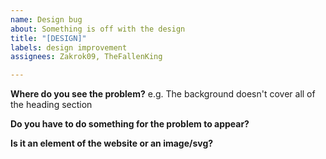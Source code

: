 ```yaml
---
name: Design bug
about: Something is off with the design
title: "[DESIGN]"
labels: design improvement
assignees: Zakrok09, TheFallenKing

---
```


**Where do you see the problem?**
e.g. The background doesn't cover all of the heading section

**Do you have to do something for the problem to appear?**

**Is it an element of the website or an image/svg?**
